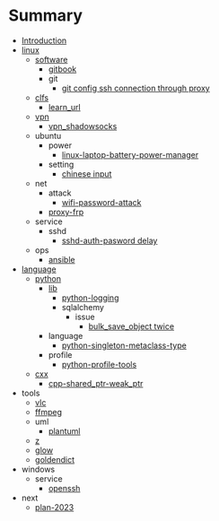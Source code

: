 # Summary
* [Introduction](README.md)
* [linux](linux/README.md)
    * [software](linux/software/README.md)
        * [gitbook](linux/software/gitbook.md)
        * git
          * [git config ssh connection through proxy](linux/software/git/git-config-ssh-connection-through-proxy.md)
    * [clfs](linux/clfs/README.md)
        * [learn_url](linux/clfs/learn_url.md)
    * [vpn](linux/vpn/README.md)
        * [vpn_shadowsocks](linux/vpn/vpn_shadowsocks.md)
    * ubuntu
        * power
            * [linux-laptop-battery-power-manager](linux/ubuntu/power/linux-laptop-battery-power-manager.md)
        * setting
            * [chinese input](linux/ubuntu/setting/input-chinese.md)
    * net
        * attack
            * [wifi-password-attack](linux/net/attack/wifi-password-attack.md)
        * [proxy-frp](linux/net/proxy-frp.md)
    * service
        * sshd
            * [sshd-auth-pasword delay](linux/service/sshd/sshd-auth-password-delay.md)
    * ops
        * [ansible](linux/ops/ansible.md)
* [language](language/README.md)
    * [python](language/python/README.md)
        * [lib](language/python/lib/README.md)
            * [python-logging](language/python/lib/python_logging.md)
            * sqlalchemy
              * issue
                * [bulk_save_object twice](language/python/lib/sqlalchemy/issue-bulk-save-object-twice.md)
        * language
            * [python-singleton-metaclass-type](language/python/language/python-singleton-metaclass-type.md)
        * profile
            * [python-profile-tools](language/python/profile/python-profile-tools.md)
    * [cxx](language/cplusplus/README.md)
        * [cpp-shared_ptr-weak_ptr](language/cplusplus/cpp-shared_ptr-weak_ptr.md)
* tools
    * [vlc](tools/vlc.md)
    * [ffmpeg](tools/ffmpeg.md)
    * uml
        * [plantuml](tools/uml/plantuml.md)
    * [z](tools/z.md)
    * [glow](tools/glow.md)
    * [goldendict](tools/goldendict.md)
* windows
    * service
        * [openssh](windows/service/openssh.md)
* next
    * [plan-2023](next/plan-2023.md)
